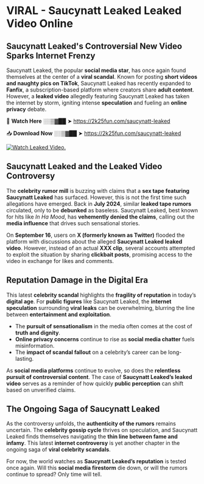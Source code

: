 # VIRAL - Saucynatt Leaked Leaked Video Online

## **Saucynatt Leaked's Controversial New Video Sparks Internet Frenzy**  

Saucynatt Leaked, the popular **social media star**, has once again found themselves at the center of a **viral scandal**. Known for posting **short videos and naughty pics on TikTok**, Saucynatt Leaked has recently expanded to **Fanfix**, a subscription-based platform where creators share **adult content**. However, a **leaked video** allegedly featuring Saucynatt Leaked has taken the internet by storm, igniting intense **speculation** and fueling an **online privacy** debate.  

🔴 **Watch Here** ░░▒▓██ ➤ https://2k25fun.com/saucynatt-leaked  

📥 **Download Now** ░░▒▓██ ➤ https://2k25fun.com/saucynatt-leaked  

[![Watch Leaked Video.](https://miro.medium.com/v2/resize:fit:828/format:webp/1*cilzJN44JGOrTw9NJCrNHA.gif "Watch Leaked Video")](https://2k25fun.com/saucynatt-leaked)

## **Saucynatt Leaked and the Leaked Video Controversy**  

The **celebrity rumor mill** is buzzing with claims that a **sex tape featuring Saucynatt Leaked** has surfaced. However, this is not the first time such allegations have emerged. Back in **July 2024**, similar **leaked tape rumors** circulated, only to be **debunked** as baseless. Saucynatt Leaked, best known for hits like *In Ha Mood*, has **vehemently denied the claims**, calling out the **media influence** that drives such sensational stories.  

On **September 16**, users on **X (formerly known as Twitter)** flooded the platform with discussions about the alleged **Saucynatt Leaked leaked video**. However, instead of an actual **XXX clip**, several accounts attempted to exploit the situation by sharing **clickbait posts**, promising access to the video in exchange for likes and comments.  

## **Reputation Damage in the Digital Era**  

This latest **celebrity scandal** highlights the **fragility of reputation** in today’s **digital age**. For **public figures** like Saucynatt Leaked, the **internet speculation** surrounding **viral leaks** can be overwhelming, blurring the line between **entertainment and exploitation**.  

- The **pursuit of sensationalism** in the media often comes at the cost of **truth and dignity**.  
- **Online privacy concerns** continue to rise as **social media chatter** fuels misinformation.  
- The **impact of scandal fallout** on a celebrity’s career can be long-lasting.  

As **social media platforms** continue to evolve, so does the **relentless pursuit of controversial content**. The case of **Saucynatt Leaked’s leaked video** serves as a reminder of how quickly **public perception** can shift based on unverified claims.  

## **The Ongoing Saga of Saucynatt Leaked**  

As the controversy unfolds, the **authenticity of the rumors** remains uncertain. The **celebrity gossip cycle** thrives on speculation, and Saucynatt Leaked finds themselves navigating the **thin line between fame and infamy**. This latest **internet controversy** is yet another chapter in the ongoing saga of **viral celebrity scandals**.  

For now, the world watches as **Saucynatt Leaked’s reputation** is tested once again. Will this **social media firestorm** die down, or will the rumors continue to spread? Only time will tell.